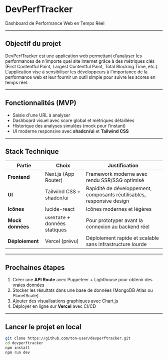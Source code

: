 # DevPerfTracker

Dashboard de Performance Web en Temps Réel

---

## Objectif du projet

DevPerfTracker est une application web permettant d'analyser les performances de n'importe quel site internet grâce à des métriques clés (First Contentful Paint, Largest Contentful Paint, Total Blocking Time, etc.).  
L'application vise à sensibiliser les développeurs à l'importance de la performance web et leur fournir un outil simple pour suivre les scores en temps réel.

---

## Fonctionnalités (MVP)

- Saisie d'une URL à analyser
- Dashboard visuel avec score global et métriques détaillées
- Historique des analyses simulées (mock pour l'instant)
- UI moderne responsive avec **shadcn/ui** et **Tailwind CSS**

---

## Stack Technique

| Partie            | Choix                                  | Justification                                                                 |
|-------------------|-----------------------------------------|-------------------------------------------------------------------------------|
| **Frontend**      | Next.js (App Router)                    | Framework moderne avec rendu SSR/SSG optimisé                                 |
| **UI**            | Tailwind CSS + shadcn/ui                | Rapidité de développement, composants réutilisables, responsive design        |
| **Icônes**        | lucide-react                            | Icônes modernes et légères                                                   |
| **Mock données**  | `useState` + données statiques          | Pour prototyper avant la connexion au backend réel                            |
| **Déploiement**   | Vercel (prévu)                          | Déploiement rapide et scalable sans infrastructure lourde                    |

---

## Prochaines étapes

1. Créer une **API Route** avec Puppeteer + Lighthouse pour obtenir des vraies données
2. Stocker les résultats dans une base de données (MongoDB Atlas ou PlanetScale)
3. Ajouter des visualisations graphiques avec Chart.js
4. Déployer en ligne sur **Vercel** avec CI/CD

---

## Lancer le projet en local

```bash
git clone https://github.com/ton-user/devperftracker.git
cd devperftracker
npm install
npm run dev
